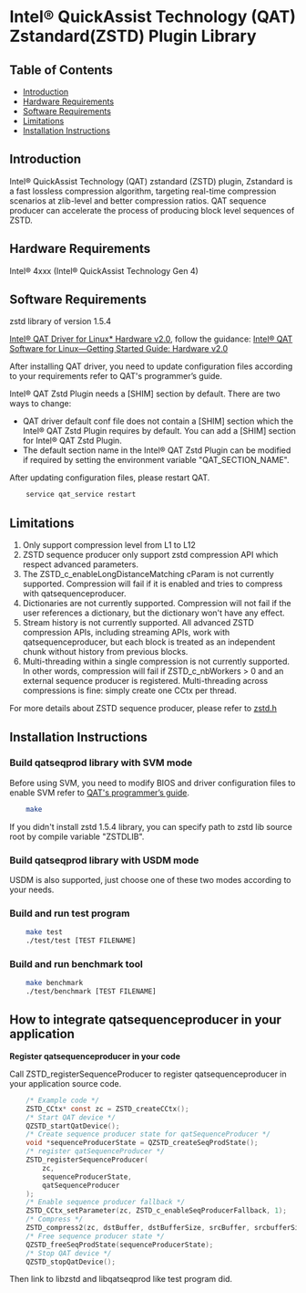 # Intel&reg; QuickAssist Technology (QAT) Zstandard(ZSTD) Plugin Library

## Table of Contents

- [Introduction](#introduction)
- [Hardware Requirements](#hardware-requirements)
- [Software Requirements](#software-requirements)
- [Limitations](#limitations)
- [Installation Instructions](#installation-instructions)

## Introduction

Intel&reg; QuickAssist Technology (QAT) zstandard (ZSTD) plugin, Zstandard is a fast lossless compression algorithm, targeting real-time compression scenarios at zlib-level and better compression ratios. QAT sequence producer can accelerate the process of producing block level sequences of ZSTD.

## Hardware Requirements

Intel® 4xxx (Intel® QuickAssist Technology Gen 4)

## Software Requirements

zstd library of version 1.5.4

[Intel® QAT Driver for Linux* Hardware v2.0][*], follow the guidance: [Intel® QAT Software for Linux—Getting Started Guide: Hardware v2.0][**]

After installing QAT driver, you need to update configuration files according to your requirements refer to QAT's programmer’s guide.

Intel&reg; QAT Zstd Plugin needs a [SHIM] section by default.
There are two ways to change:
* QAT driver default conf file does not contain a [SHIM] section which the Intel&reg; QAT Zstd Plugin
  requires by default. You can add a [SHIM] section for Intel&reg; QAT Zstd Plugin.
* The default section name in the Intel&reg; QAT Zstd Plugin can be modified if required by setting the environment
variable "QAT_SECTION_NAME".

After updating configuration files, please restart QAT.

```bash
    service qat_service restart
```

[*]:https://www.intel.com/content/www/us/en/download/765501.html
[**]:https://intel.github.io/quickassist/

## Limitations
 1. Only support compression level from L1 to L12
 2. ZSTD sequence producer only support zstd compression API which respect advanced parameters.
 3. The ZSTD_c_enableLongDistanceMatching cParam is not currently supported. Compression will fail if it is enabled and tries to compress with qatsequenceproducer.
 4. Dictionaries are not currently supported. Compression will not fail if the user references a dictionary, but the dictionary won't have any effect.
 5. Stream history is not currently supported. All advanced ZSTD compression APIs, including streaming APIs, work with qatsequenceproducer, but each block is treated as an independent chunk without history from previous blocks.
 6. Multi-threading within a single compression is not currently supported. In other words, compression will fail if ZSTD_c_nbWorkers > 0 and an external sequence producer is registered. Multi-threading across compressions is fine: simply create one CCtx per thread.

For more details about ZSTD sequence producer, please refer to [zstd.h][*]

[*]:[https://github.com/facebook/zstd/blob/dev/lib/zstd.h]

## Installation Instructions

### Build qatseqprod library with SVM mode

Before using SVM, you need to modify BIOS and driver configuration files to enable SVM refer to [QAT's programmer’s guide][*].

[*]:https://www.intel.com/content/www/us/en/content-details/743912/intel-quickassist-technology-intel-qat-software-for-linux-programmers-guide-hardware-version-2-0.html

```bash
    make
```

If you didn't install zstd 1.5.4 library, you can specify path to zstd lib source root by compile variable "ZSTDLIB".

### Build qatseqprod library with USDM mode

USDM is also supported, just choose one of these two modes according to your needs.

### Build and run test program

```bash
    make test
    ./test/test [TEST FILENAME]
```

### Build and run benchmark tool

```bash
    make benchmark
    ./test/benchmark [TEST FILENAME]
```

###

## How to integrate qatsequenceproducer in your application

**Register qatsequenceproducer in your code**

Call ZSTD_registerSequenceProducer to register qatsequenceproducer in your application source code.

```c
    /* Example code */
    ZSTD_CCtx* const zc = ZSTD_createCCtx();
    /* Start QAT device */
    QZSTD_startQatDevice();
    /* Create sequence producer state for qatSequenceProducer */
    void *sequenceProducerState = QZSTD_createSeqProdState();
    /* register qatSequenceProducer */
    ZSTD_registerSequenceProducer(
        zc,
        sequenceProducerState,
        qatSequenceProducer
    );
    /* Enable sequence producer fallback */
    ZSTD_CCtx_setParameter(zc, ZSTD_c_enableSeqProducerFallback, 1);
    /* Compress */
    ZSTD_compress2(zc, dstBuffer, dstBufferSize, srcBuffer, srcbufferSize);
    /* Free sequence producer state */
    QZSTD_freeSeqProdState(sequenceProducerState);
    /* Stop QAT device */
    QZSTD_stopQatDevice();
```

Then link to libzstd and libqatseqprod like test program did.
